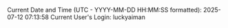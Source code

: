 Current Date and Time (UTC - YYYY-MM-DD HH:MM:SS formatted): 2025-07-12 07:13:58
Current User's Login: luckyaiman
